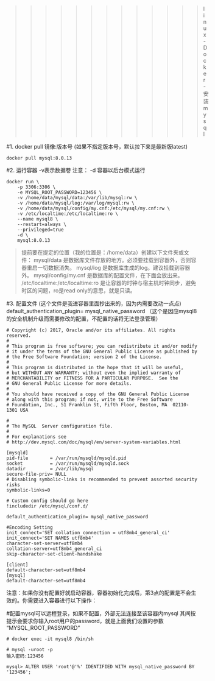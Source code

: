 >>>>>>>>>>>>>linux-Docker-安装mysql

#1. docker pull 镜像:版本号  (如果不指定版本号，默认拉下来是最新版latest)
```
docker pull mysql:8.0.13
```

#2. 运行容器 -v表示数据卷  注意：  -d 容器以后台模式运行
```
docker run \
    -p 3306:3306 \
    -e MYSQL_ROOT_PASSWORD=123456 \
    -v /home/data/mysql/data:/var/lib/mysql:rw \
    -v /home/data/mysql/log:/var/log/mysql:rw \
    -v /home/data/mysql/config/my.cnf:/etc/mysql/my.cnf:rw \
    -v /etc/localtime:/etc/localtime:ro \
    --name mysql8 \
    --restart=always \
    --privileged=true
    -d \ 
    mysql:8.0.13     
```

> 提前要在提定的位置（我的位置是：/home/data）创建以下文件夹或文件：
> mysql/data                          是数据库文件存放的地方。必须要挂载到容器外，否则容器重启一切数据消失。
> mysql/log                           是数据库生成的log。建议挂载到容器外。
> mysql/config/my.cnf                 是数据库的配置文件，在下面会放出来。
> /etc/localtime:/etc/localtime:ro    是让容器的时钟与宿主机时钟同步，避免时区的问题，ro是read only的意思，就是只读。 

#3. 配置文件 (这个文件是我进容器里面抄出来的，因为内需要改动一点点) 
default_authentication_plugin= mysql_native_password （这个是因应mysql8的安全机制升级而需要修改的配置，不配置的话将无法登录管理）
```
# Copyright (c) 2017, Oracle and/or its affiliates. All rights reserved.
#
# This program is free software; you can redistribute it and/or modify
# it under the terms of the GNU General Public License as published by
# the Free Software Foundation; version 2 of the License.
#
# This program is distributed in the hope that it will be useful,
# but WITHOUT ANY WARRANTY; without even the implied warranty of
# MERCHANTABILITY or FITNESS FOR A PARTICULAR PURPOSE.  See the
# GNU General Public License for more details.
#
# You should have received a copy of the GNU General Public License
# along with this program; if not, write to the Free Software
# Foundation, Inc., 51 Franklin St, Fifth Floor, Boston, MA  02110-1301 USA

#
# The MySQL  Server configuration file.
#
# For explanations see
# http://dev.mysql.com/doc/mysql/en/server-system-variables.html

[mysqld]
pid-file        = /var/run/mysqld/mysqld.pid
socket          = /var/run/mysqld/mysqld.sock
datadir         = /var/lib/mysql
secure-file-priv= NULL
# Disabling symbolic-links is recommended to prevent assorted security risks
symbolic-links=0

# Custom config should go here
!includedir /etc/mysql/conf.d/

default_authentication_plugin= mysql_native_password

#Encoding Setting
init_connect='SET collation_connection = utf8mb4_general_ci'
init_connect='SET NAMES utf8mb4'
character-set-server=utf8mb4
collation-server=utf8mb4_general_ci
skip-character-set-client-handshake

[client]
default-character-set=utf8mb4
[mysql]
default-character-set=utf8mb4
```  
注意：如果你没有配置好就启动容器，容器初始化完成后，第3点的配置是不会生效的。你需要进入容器进行以下操作：


#配置mysql可以远程登录，如果不配置，外部无法连接至该容器内mysql
其间按提示会要求你输入root用户的password，就是上面我们设置的参数 “MYSQL_ROOT_PASSWORD”
```shell
# docker exec -it mysql8 /bin/sh

# mysql -uroot -p
输入密码:123456

mysql> ALTER USER 'root'@'%' IDENTIFIED WITH mysql_native_password BY '123456';
``` 